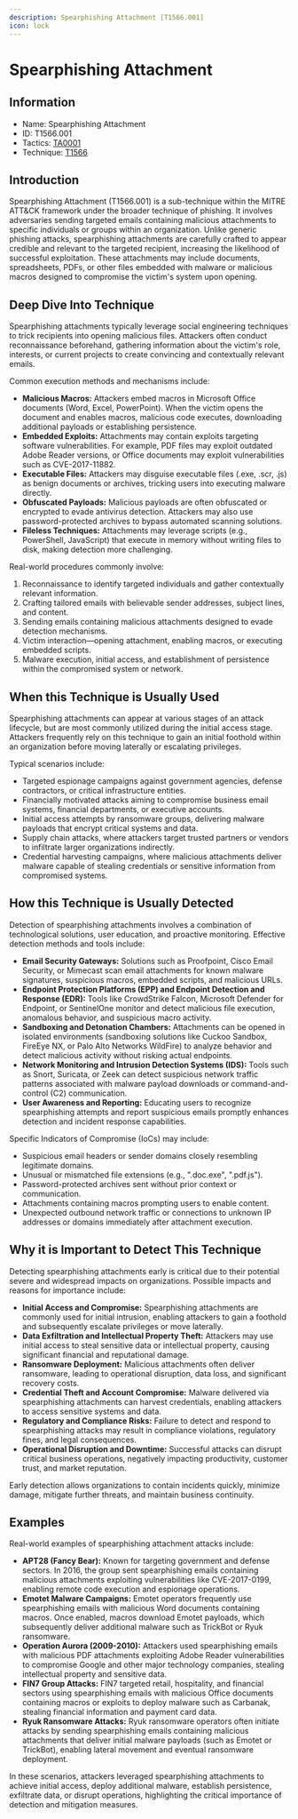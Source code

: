 ```yaml
---
description: Spearphishing Attachment [T1566.001]
icon: lock
---
```


# Spearphishing Attachment

## Information

- Name: Spearphishing Attachment
- ID: T1566.001
- Tactics: [TA0001](../TA0001/TA0001.md)
- Technique: [T1566](T1566.md)

## Introduction

Spearphishing Attachment (T1566.001) is a sub-technique within the MITRE ATT\&CK framework under the broader technique of phishing. It involves adversaries sending targeted emails containing malicious attachments to specific individuals or groups within an organization. Unlike generic phishing attacks, spearphishing attachments are carefully crafted to appear credible and relevant to the targeted recipient, increasing the likelihood of successful exploitation. These attachments may include documents, spreadsheets, PDFs, or other files embedded with malware or malicious macros designed to compromise the victim's system upon opening.

## Deep Dive Into Technique

Spearphishing attachments typically leverage social engineering techniques to trick recipients into opening malicious files. Attackers often conduct reconnaissance beforehand, gathering information about the victim's role, interests, or current projects to create convincing and contextually relevant emails.

Common execution methods and mechanisms include:

- **Malicious Macros:** Attackers embed macros in Microsoft Office documents (Word, Excel, PowerPoint). When the victim opens the document and enables macros, malicious code executes, downloading additional payloads or establishing persistence.
- **Embedded Exploits:** Attachments may contain exploits targeting software vulnerabilities. For example, PDF files may exploit outdated Adobe Reader versions, or Office documents may exploit vulnerabilities such as CVE-2017-11882.
- **Executable Files:** Attackers may disguise executable files (.exe, .scr, .js) as benign documents or archives, tricking users into executing malware directly.
- **Obfuscated Payloads:** Malicious payloads are often obfuscated or encrypted to evade antivirus detection. Attackers may also use password-protected archives to bypass automated scanning solutions.
- **Fileless Techniques:** Attachments may leverage scripts (e.g., PowerShell, JavaScript) that execute in memory without writing files to disk, making detection more challenging.

Real-world procedures commonly involve:

1. Reconnaissance to identify targeted individuals and gather contextually relevant information.
2. Crafting tailored emails with believable sender addresses, subject lines, and content.
3. Sending emails containing malicious attachments designed to evade detection mechanisms.
4. Victim interaction—opening attachment, enabling macros, or executing embedded scripts.
5. Malware execution, initial access, and establishment of persistence within the compromised system or network.

## When this Technique is Usually Used

Spearphishing attachments can appear at various stages of an attack lifecycle, but are most commonly utilized during the initial access stage. Attackers frequently rely on this technique to gain an initial foothold within an organization before moving laterally or escalating privileges.

Typical scenarios include:

- Targeted espionage campaigns against government agencies, defense contractors, or critical infrastructure entities.
- Financially motivated attacks aiming to compromise business email systems, financial departments, or executive accounts.
- Initial access attempts by ransomware groups, delivering malware payloads that encrypt critical systems and data.
- Supply chain attacks, where attackers target trusted partners or vendors to infiltrate larger organizations indirectly.
- Credential harvesting campaigns, where malicious attachments deliver malware capable of stealing credentials or sensitive information from compromised systems.

## How this Technique is Usually Detected

Detection of spearphishing attachments involves a combination of technological solutions, user education, and proactive monitoring. Effective detection methods and tools include:

- **Email Security Gateways:** Solutions such as Proofpoint, Cisco Email Security, or Mimecast scan email attachments for known malware signatures, suspicious macros, embedded scripts, and malicious URLs.
- **Endpoint Protection Platforms (EPP) and Endpoint Detection and Response (EDR):** Tools like CrowdStrike Falcon, Microsoft Defender for Endpoint, or SentinelOne monitor and detect malicious file execution, anomalous behavior, and suspicious macro activity.
- **Sandboxing and Detonation Chambers:** Attachments can be opened in isolated environments (sandboxing solutions like Cuckoo Sandbox, FireEye NX, or Palo Alto Networks WildFire) to analyze behavior and detect malicious activity without risking actual endpoints.
- **Network Monitoring and Intrusion Detection Systems (IDS):** Tools such as Snort, Suricata, or Zeek can detect suspicious network traffic patterns associated with malware payload downloads or command-and-control (C2) communication.
- **User Awareness and Reporting:** Educating users to recognize spearphishing attempts and report suspicious emails promptly enhances detection and incident response capabilities.

Specific Indicators of Compromise (IoCs) may include:

- Suspicious email headers or sender domains closely resembling legitimate domains.
- Unusual or mismatched file extensions (e.g., ".doc.exe", ".pdf.js").
- Password-protected archives sent without prior context or communication.
- Attachments containing macros prompting users to enable content.
- Unexpected outbound network traffic or connections to unknown IP addresses or domains immediately after attachment execution.

## Why it is Important to Detect This Technique

Detecting spearphishing attachments early is critical due to their potential severe and widespread impacts on organizations. Possible impacts and reasons for importance include:

- **Initial Access and Compromise:** Spearphishing attachments are commonly used for initial intrusion, enabling attackers to gain a foothold and subsequently escalate privileges or move laterally.
- **Data Exfiltration and Intellectual Property Theft:** Attackers may use initial access to steal sensitive data or intellectual property, causing significant financial and reputational damage.
- **Ransomware Deployment:** Malicious attachments often deliver ransomware, leading to operational disruption, data loss, and significant recovery costs.
- **Credential Theft and Account Compromise:** Malware delivered via spearphishing attachments can harvest credentials, enabling attackers to access sensitive systems and data.
- **Regulatory and Compliance Risks:** Failure to detect and respond to spearphishing attacks may result in compliance violations, regulatory fines, and legal consequences.
- **Operational Disruption and Downtime:** Successful attacks can disrupt critical business operations, negatively impacting productivity, customer trust, and market reputation.

Early detection allows organizations to contain incidents quickly, minimize damage, mitigate further threats, and maintain business continuity.

## Examples

Real-world examples of spearphishing attachment attacks include:

- **APT28 (Fancy Bear):** Known for targeting government and defense sectors. In 2016, the group sent spearphishing emails containing malicious attachments exploiting vulnerabilities like CVE-2017-0199, enabling remote code execution and espionage operations.
- **Emotet Malware Campaigns:** Emotet operators frequently use spearphishing emails with malicious Word documents containing macros. Once enabled, macros download Emotet payloads, which subsequently deliver additional malware such as TrickBot or Ryuk ransomware.
- **Operation Aurora (2009-2010):** Attackers used spearphishing emails with malicious PDF attachments exploiting Adobe Reader vulnerabilities to compromise Google and other major technology companies, stealing intellectual property and sensitive data.
- **FIN7 Group Attacks:** FIN7 targeted retail, hospitality, and financial sectors using spearphishing emails with malicious Office documents containing macros or exploits to deploy malware such as Carbanak, stealing financial information and payment card data.
- **Ryuk Ransomware Attacks:** Ryuk ransomware operators often initiate attacks by sending spearphishing emails containing malicious attachments that deliver initial malware payloads (such as Emotet or TrickBot), enabling lateral movement and eventual ransomware deployment.

In these scenarios, attackers leveraged spearphishing attachments to achieve initial access, deploy additional malware, establish persistence, exfiltrate data, or disrupt operations, highlighting the critical importance of detection and mitigation measures.
